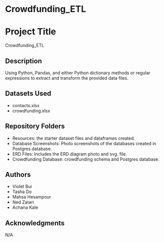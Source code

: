 # Crowdfunding_ETL

# Project Title

Crowdfunding_ETL

## Description

Using Python, Pandas, and either Python dictionary methods or regular expressions to extract and transform the provided data files.

## Datasets Used
* contacts.xlsx
* crowdfunding.xlsx

## Repository Folders
* Resources: the starter dataset files and dataframes created.
* Database Screenshots: Photo screenshots of the databases created in Postgres database.
* ERD Files: Includes the ERD diagram photo and svg. file.
* Crowdfunding Database: crowdfunding schema and Postgres database.

## Authors
* Violet Bui
* Tasha Do
* Mahsa Hesampour
* Ned Zatari
* Achana Kale

## Acknowledgments
N/A
